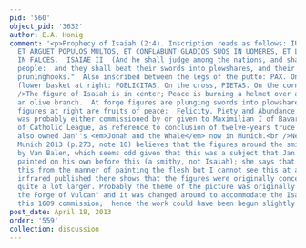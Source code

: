 ```yaml
---
pid: '560'
object_pid: '3632'
author: E.A. Honig
comment: '<p>Prophecy of Isaiah (2:4). Inscription reads as follows: IUDICABIT GENTES,
  ET ARGUET POPULOS MULTOS, ET CONFLABUNT GLADIOS SUOS IN UOMERES, ET LANCEAS SUAS
  IN FALCES.  ISAIAE II  (And he shall judge among the nations, and shall rebuke many
  people:  and they shall beat their swords into plowshares, and their spears into
  pruninghooks."  Also inscribed between the legs of the putto: PAX. On ground near
  flower basket at right: FOELICITAS. On the cross, PIETAS. On the cornucopia, ABUNDANTIA.<br
  />The figure of Isaiah is in center; Peace is burning a helmet over a fire and holding
  an olive branch.  At forge figures are plunging swords into plowshares.  The Female
  figures at right are fruits of peace:  Felicity, Piety and Abundance. </p><p>Painting
  was probably either commissioned by or given to Maximilian I of Bavaria, leader
  of Catholic League, as reference to conclusion of twelve-years truce in 1609. He
  also owned Jan''s <em>Jonah and the Whale</em> now in Munich.<br />Neumeister in
  Munich 2013 (p.273, note 10) believes that the figures around the smithy are also
  by Van Balen, which seems odd given that this was a subject that Jan had already
  painted on his own before this (a smithy, not Isaiah); she says that one can tell
  this from the manner of painting the flesh but I cannot see this at all.<br />The
  infrared published there shows that the figures were originally conceived as being
  quite a lot larger. Probably the theme of the picture was originally a "Venus at
  the Forge of Vulcan" and it was changed around to accommodate the Isaiah theme for
  this 1609 commission;  hence the work could have been begun slightly earlier.</p>'
post_date: April 18, 2013
order: '559'
collection: discussion
---
```

